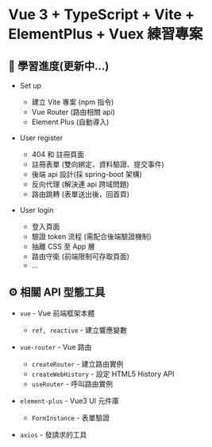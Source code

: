 # Vue 3 + TypeScript + Vite + ElementPlus + Vuex 練習專案

## 🚀 學習進度(更新中...)

- Set up

  - 建立 Vite 專案 (npm 指令)
  - Vue Router (路由相關 api)
  - Element Plus (自動導入)

- User register

  - 404 和 註冊頁面
  - 註冊表單 (雙向綁定、資料驗證、提交事件)
  - 後端 api 設計(採 spring-boot 架構)
  - 反向代理 (解決連 api 跨域問題)
  - 路由跳轉 (表單送出後，回首頁)

- User login

  - 登入頁面
  - 驗證 token 流程 (需配合後端驗證機制)
  - 抽離 CSS 至 App 層
  - 路由守衛 (前端限制可存取頁面)
  - ...

## ⚙️ 相關 API 型態工具

- `vue` - Vue 前端框架本體

  - `ref, reactive` - 建立響應變數

- `vue-router` - Vue 路由

  - `createRouter` - 建立路由實例
  - `createWebHistory` - 設定 HTML5 History API
  - `useRouter` - 呼叫路由實例

- `element-plus` - Vue3 UI 元件庫

  - `FormInstance` - 表單驗證

- `axios` - 發請求的工具
